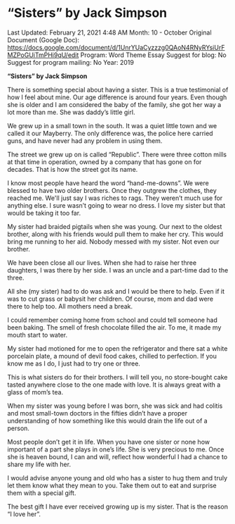 # “Sisters” by Jack Simpson

Last Updated: February 21, 2021 4:48 AM
Month: 10 - October
Original Document (Google Doc): https://docs.google.com/document/d/1UnrYUaCyzzzg0QAoN4RNyRYsiUrFMZPoGUiTmPHi9qU/edit
Program: Word Theme Essay
Suggest for blog: No
Suggest for program mailing: No
Year: 2019

**“Sisters” by Jack Simpson**

There is something special about having a sister. This is a true testimonial of how I feel about mine. Our age difference is around four years. Even though she is older and I am considered the baby of the family, she got her way a lot more than me. She was daddy’s little girl.

We grew up in a small town in the south. It was a quiet little town and we called it our Mayberry. The only difference was, the police here carried guns, and have never had any problem in using them.

The street we grew up on is called “Republic”. There were three cotton mills at that time in operation, owned by a company that has gone on for decades. That is how the street got its name.

I know most people have heard the word “hand-me-downs”. We were blessed to have two older brothers. Once they outgrew the clothes, they reached me. We'll just say I was riches to rags. They weren’t much use for anything else. I sure wasn’t going to wear no dress. I love my sister but that would be taking it too far.

My sister had braided pigtails when she was young. Our next to the oldest brother, along with his friends would pull them to make her cry. This would bring me running to her aid. Nobody messed with my sister. Not even our brother.

We have been close all our lives. When she had to raise her three daughters, I was there by her side. I was an uncle and a part-time dad to the three.

All she (my sister) had to do was ask and I would be there to help. Even if it was to cut grass or babysit her children. Of course, mom and dad were there to help too. All mothers need a break.

I could remember coming home from school and could tell someone had been baking. The smell of fresh chocolate filled the air. To me, it made my mouth start to water.

My sister had motioned for me to open the refrigerator and there sat a white porcelain plate, a mound of devil food cakes, chilled to perfection. If you know me as I do, I just had to try one or three.

This is what sisters do for their brothers. I will tell you, no store-bought cake tasted anywhere close to the one made with love. It is always great with a glass of mom’s tea.

When my sister was young before I was born, she was sick and had colitis and most small-town doctors in the fifties didn’t have a proper understanding of how something like this would drain the life out of a person.

Most people don’t get it in life. When you have one sister or none how important of a part she plays in one’s life. She is very precious to me. Once she is heaven bound, I can and will, reflect how wonderful I had a chance to share my life with her.

I would advise anyone young and old who has a sister to hug them and truly let them know what they mean to you. Take them out to eat and surprise them with a special gift.

The best gift I have ever received growing up is my sister. That is the reason “I love her”.